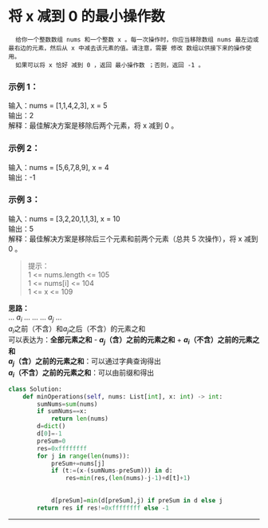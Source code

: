 # 将 x 减到 0 的最小操作数
      给你一个整数数组 nums 和一个整数 x 。每一次操作时，你应当移除数组 nums 最左边或最右边的元素，然后从 x 中减去该元素的值。请注意，需要 修改 数组以供接下来的操作使用。
      如果可以将 x 恰好 减到 0 ，返回 最小操作数 ；否则，返回 -1 。

 

### 示例 1：

输入：nums = [1,1,4,2,3], x = 5  
输出：2  
解释：最佳解决方案是移除后两个元素，将 x 减到 0 。
### 示例 2：

输入：nums = [5,6,7,8,9], x = 4  
输出：-1  
### 示例 3：

输入：nums = [3,2,20,1,1,3], x = 10  
输出：5  
解释：最佳解决方案是移除后三个元素和前两个元素（总共 5 次操作），将 x 减到 0 。
>提示：  
>1 <= nums.length <= 105  
>1 <= nums[i] <= 104  
>1 <= x <= 109  

**思路：**  
... $a_i$ ... ... ... $a_j$ ...  
$a_i$之前（不含）和$a_j$之后（不含）的元素之和  
可以表达为：**全部元素之和** - **$a_j$（含）之前的元素之和** + **$a_i$（不含）之前的元素之和**  
**$a_j$（含）之前的元素之和**：可以通过字典查询得出    
**$a_i$（不含）之前的元素之和**：可以由前缀和得出
```python
class Solution:
    def minOperations(self, nums: List[int], x: int) -> int:
        sumNums=sum(nums)
        if sumNums==x:
            return len(nums)
        d=dict()
        d[0]=-1
        preSum=0
        res=0xffffffff
        for j in range(len(nums)):
            preSum+=nums[j]
            if (t:=(x-(sumNums-preSum))) in d:
                res=min(res,(len(nums)-j-1)+d[t]+1)
           
            
            d[preSum]=min(d[preSum],j) if preSum in d else j
        return res if res!=0xffffffff else -1
```
**********************************************************************